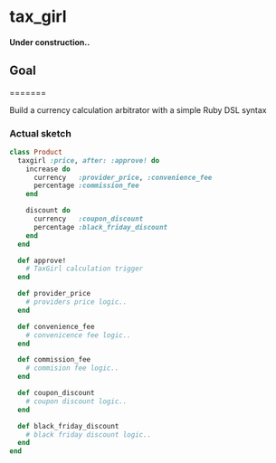tax_girl
=======
#### Under construction..


## Goal
=======

Build a currency calculation arbitrator with a simple Ruby DSL syntax

### Actual sketch

```ruby
class Product
  taxgirl :price, after: :approve! do
    increase do
      currency   :provider_price, :convenience_fee
      percentage :commission_fee
    end

    discount do
      currency   :coupon_discount
      percentage :black_friday_discount
    end
  end

  def approve!
    # TaxGirl calculation trigger
  end

  def provider_price
    # providers price logic..
  end

  def convenience_fee
    # convenicence fee logic..
  end

  def commission_fee
    # commision fee logic..
  end

  def coupon_discount
    # coupon discount logic..
  end

  def black_friday_discount
    # black friday discount logic..
  end
end
```
